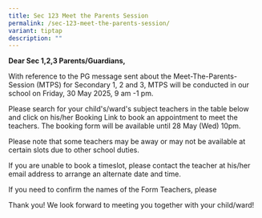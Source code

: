```yaml
---
title: Sec 123 Meet the Parents Session
permalink: /sec-123-meet-the-parents-session/
variant: tiptap
description: ""
---
```

<p><strong>Dear Sec 1,2,3 Parents/Guardians,</strong>
</p>
<p>With reference to the PG message sent about the Meet-The-Parents-Session
(MTPS) for Secondary 1, 2 and 3, MTPS will be conducted in our school on
Friday, 30 May 2025, 9 am -1 pm.</p>
<p>Please search for your child's/ward's subject teachers in the table below
and click on his/her Booking Link to book an appointment to meet the teachers.
The booking form will be available until 28 May (Wed) 10pm.</p>
<p>Please note that some teachers may be away or may not be available at
certain slots due to other school duties.</p>
<p>If you are unable to book a timeslot, please contact the teacher at his/her
email address to arrange an alternate date and time.</p>
<p>If you need to confirm the names of the Form Teachers, please</p>
<p>Thank you! We look forward to meeting you together with your child/ward!</p>